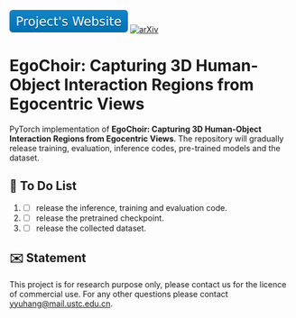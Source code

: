 [![Website Badge](https://raw.githubusercontent.com/referit3d/referit3d/eccv/images/project_website_badge.svg)](https://yyvhang.github.io/EgoChoir/)
[![arXiv](https://img.shields.io/badge/arXiv-2405.13659-b31b1b.svg?style=plastic)](https://arxiv.org/abs/2405.13659)
# EgoChoir: Capturing 3D Human-Object Interaction Regions from Egocentric Views
PyTorch implementation of **EgoChoir: Capturing 3D Human-Object Interaction Regions from Egocentric Views**. The repository will gradually release training, evaluation, inference codes, pre-trained models and the dataset.

## 📖 To Do List
1. - [ ] release the inference, training and evaluation code.
2. - [ ] release the pretrained checkpoint.
3. - [ ] release the collected dataset.

## ✉️ Statement
This project is for research purpose only, please contact us for the licence of commercial use. For any other questions please contact [yyuhang@mail.ustc.edu.cn](yyuhang@mail.ustc.edu.cn).
